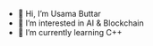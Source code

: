 - 👋 Hi, I’m Usama Buttar
- 👀 I’m interested in AI & Blockchain
- 🌱 I’m currently learning C++

<!---
usamabuttar/usamabuttar is a ✨ special ✨ repository because its `README.md` (this file) appears on your GitHub profile.
You can click the Preview link to take a look at your changes.
--->
